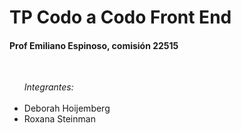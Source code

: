 # TP Codo a Codo Front End
<h4> Prof Emiliano Espinoso, comisión 22515 </h4>
<br>
<ul> <i> Integrantes: </i>
  <br>
  <br>
  <li> Deborah Hoijemberg
  <li> Roxana Steinman
 </ul>
<br> 
